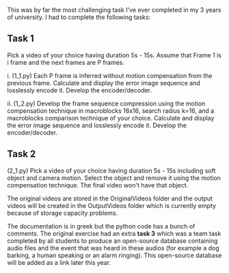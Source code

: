 This was by far the most challenging task I've ever completed in my 3 years of university. I had to complete the following tasks:

## **Task 1**
Pick a video of your choice having duration 5s - 15s. Assume that Frame 1 is i frame and the next frames are P frames.

i. (1_1.py) Each P frame is inferred without motion compensation from the previous frame. 
Calculate and display the error image sequence and losslessly encode it. Develop the encoder/decoder.

ii. (1_2.py) Develop the frame sequence compression using the motion compensation technique in macroblocks 16x16, search radius k=16, and a macroblocks comparison technique of your choice. 
Calculate and display the error image sequence and losslessly encode it. Develop the encoder/decoder.

## **Task 2**
(2_1.py) Pick a video of your choice having duration 5s - 15s including soft object and camera motion. 
Select the object and remove it using the motion compensation technique. The final video won't have that object.

The original videos are stored in the OriginalVideos folder and the output videos will be created in the OutputVideos folder 
which is currently empty because of storage capacity problems.

The documentation is in greek but the python code has a bunch of comments. The original exercise had an extra **task 3** which was a team task completed by all students 
to produce an open-source database containing audio files and the event that was heard in these audios (for example a dog barking, a human speaking or an alarm ringing). 
This open-source database will be added as a link later this year.
